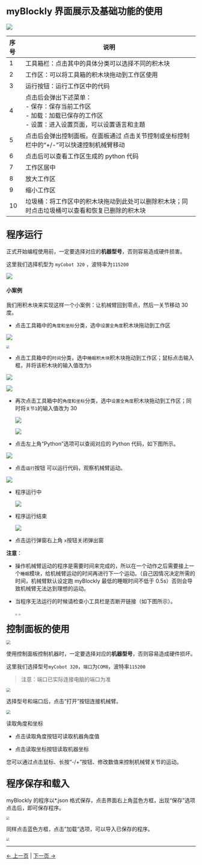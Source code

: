 ## **<font size=5>myBlockly 界面展示及基础功能的使用</font>**

<img src="./img/界面.png" />

| 序号 | 说明                                                                                                                                |
| :--- | ----------------------------------------------------------------------------------------------------------------------------------- |
| 1    | 工具箱栏：点击其中的具体分类可以选择不同的积木块                                                                                    |
| 2    | 工作区：可以将工具箱的积木块拖动到工作区使用                                                                                        |
| 3    | 运行按钮：运行工作区中的代码                                                                                                        |
| 4    | 点击后会弹出下述菜单：<br /> - 保存：保存当前工作区<br /> - 加载：加载已保存的工作区<br /> - 设置：进入设置页面，可以设置语言和主题 |
| 5    | 点击后会弹出控制面板。在面板通过 点击关节控制或坐标控制栏中的“+/-”可以快速控制机械臂移动                                            |
| 6    | 点击后可以查看工作区生成的 python 代码                                                                                              |
| 7    | 工作区居中                                                                                                                          |
| 8    | 放大工作区                                                                                                                          |
| 9    | 缩小工作区                                                                                                                          |
| 10   | 垃圾桶：将工作区中的积木块拖动到此处可以删除积木块；同时点击垃圾桶可以查看和恢复已删除的积木块                                      |

## **<font size=5>程序运行</font>**

正式开始编程使用前，一定要选择对应的**机器型号**，否则容易造成硬件损害。

这里我们选择机型为 `myCobot 320` ，波特率为`115200`

![](./img/1.png)

#### 小案例

我们用积木块来实现这样一个小案例：让机械臂回到零点，然后一关节移动 30 度。

- 点击工具箱中的`角度和坐标`分类，选中`设置全角度`积木块拖动到工作区

![](.\img\interface\小案例1.png)

<img src=".\img\interface\小案例2.png" style="zoom:50%;" />

- 点击工具箱中的`时间`分类，选中`睡眠积木块`积木块拖动到工作区；鼠标点击输入框，并将该积木块的输入值改为`5`

![](.\img\interface\小案例3.png)

![](.\img\interface\小案例4.png)

- 再次点击工具箱中的`角度和坐标`分类，选中`设置全角度`积木块拖动到工作区；同时将`关节1`的输入值改为 30

  ![](.\img\interface\小案例6.png)

  <img src=".\img\interface\小案例5.png"  />

- 点击左上角“Python”选项可以查阅对应的 Python 代码，如下图所示。

<img src="./img/interface/小案例代码.png"  />

- 点击`运行`按钮 可以运行代码，观察机械臂运动。

<img src="./img/interface/运行.png"  />

- 程序运行中

  <img src="./img/interface/run1.png"  />

- 程序运行结束

  <img src="./img/interface/run2.png"  />

- 点击运行弹窗右上角 `x`按钮关闭弹出窗

**注意**：

- 操作机械臂运动的程序是需要时间来完成的，所以在一个动作之后需要接上一个`睡眠`模块，给机械臂运动的时间再进行下一个运动。（自己因情况决定所需的时间，机械臂默认设定跑 myBlockly 最低的睡眠时间不低于 0.5s）否则会导致机械臂无法达到理想的运动。

- 当程序无法运行的时候请检查小工具栏是否断开链接（如下图所示）。

  <img src="./img/myblockly/小工具栏1.jpg" style="zoom: 33%;" />

  <img src="./img/myblockly/小工具栏2.jpg" style="zoom: 33%;" />

**<font size=5>控制面板的使用</font>**

<img src="./img/interface/open_qm.png" style="zoom:67%;" />

使用控制面板控制机器时，一定要选择对应的**机器型号**，否则容易造成硬件损坏。

这里我们选择型号`myCobot 320`，`端口`为`COM8`，波特率`115200`

> 注意：端口已实际连接电脑的端口为准

<img src="./img/interface/qm.png" style="zoom: 67%;" />

选择型号和端口后，点击“打开”按钮连接机械臂。

<img src="./img/interface/open.png" style="zoom: 67%;" />

读取角度和坐标

- 点击读取角度按钮可读取机器角度值

- 点击读取坐标按钮读取机器坐标

您可以通过点击鼠标、长按“-/+”按钮、修改数值来控制机械臂关节的运动。

## **<font size=5>程序保存和载入</font>**

myBlockly 的程序以\*.json 格式保存，点击界面右上角蓝色方框，出现“保存”选项点击后，即可保存程序。

<img src="./img/myblockly/保存程序.jpg" style="zoom: 50%;" />

同样点击蓝色方框，点击”加载“选项，可以导入已保存的程序。

<img src="./img/myblockly/载入程序.jpg" style="zoom: 50%;" />

---

[← 上一页](2-install_uninstall.md) | [下一页 →](4-ControlRGB.md)
